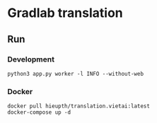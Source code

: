 # Gradlab translation

## Run

### Development

```
python3 app.py worker -l INFO --without-web
```

### Docker

```
docker pull hieupth/translation.vietai:latest
docker-compose up -d
```
